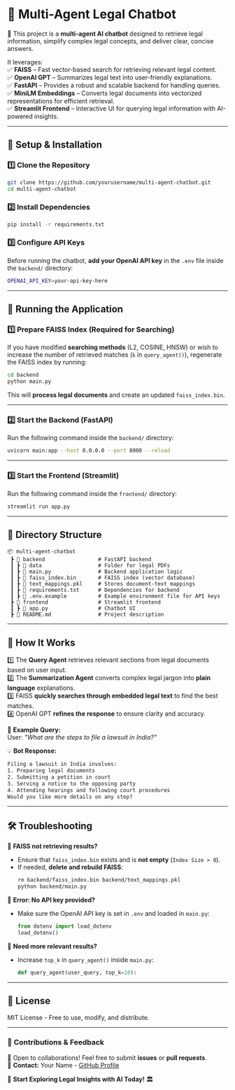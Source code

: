 # **📜 Multi-Agent Legal Chatbot**  

🚀 This project is a **multi-agent AI chatbot** designed to retrieve legal information, simplify complex legal concepts, and deliver clear, concise answers.  

It leverages:  
✅ **FAISS** – Fast vector-based search for retrieving relevant legal content.  
✅ **OpenAI GPT** – Summarizes legal text into user-friendly explanations.  
✅ **FastAPI** – Provides a robust and scalable backend for handling queries.  
✅ **MiniLM Embeddings** – Converts legal documents into vectorized representations for efficient retrieval.  
✅ **Streamlit Frontend** – Interactive UI for querying legal information with AI-powered insights.  

---

## **📌 Setup & Installation**  

### **1️⃣ Clone the Repository**  
```bash
git clone https://github.com/yourusername/multi-agent-chatbot.git
cd multi-agent-chatbot
```

### **2️⃣ Install Dependencies**  
```bash
pip install -r requirements.txt
```

### **3️⃣ Configure API Keys**  
Before running the chatbot, **add your OpenAI API key** in the `.env` file inside the `backend/` directory:  

```bash
OPENAI_API_KEY=your-api-key-here
```

---

## **🚀 Running the Application**  

### **1️⃣ Prepare FAISS Index (Required for Searching)**
If you have modified **searching methods** (L2, COSINE, HNSW) or wish to increase the number of retrieved matches (`k` in `query_agent()`), regenerate the FAISS index by running:

```bash
cd backend
python main.py
```

This will **process legal documents** and create an updated `faiss_index.bin`.

---

### **2️⃣ Start the Backend (FastAPI)**
Run the following command inside the `backend/` directory:

```bash
uvicorn main:app --host 0.0.0.0 --port 8000 --reload
```

---

### **3️⃣ Start the Frontend (Streamlit)**
Run the following command inside the `frontend/` directory:

```bash
streamlit run app.py
```

---

## **📂 Directory Structure**
```
📦 multi-agent-chatbot
 ┣ 📂 backend                 # FastAPI backend
 ┃ ┣ 📂 data                  # Folder for legal PDFs
 ┃ ┣ 📜 main.py               # Backend application logic
 ┃ ┣ 📜 faiss_index.bin       # FAISS index (vector database)
 ┃ ┣ 📜 text_mappings.pkl     # Stores document-text mappings
 ┃ ┣ 📜 requirements.txt      # Dependencies for backend
 ┃ ┣ 📜 .env.example          # Example environment file for API keys
 ┣ 📂 frontend                # Streamlit frontend
 ┃ ┣ 📜 app.py                # Chatbot UI
 ┣ 📜 README.md               # Project description
```

---

## **📝 How It Works**
1️⃣ The **Query Agent** retrieves relevant sections from legal documents based on user input.  
2️⃣ The **Summarization Agent** converts complex legal jargon into **plain language** explanations.  
3️⃣ FAISS **quickly searches through embedded legal text** to find the best matches.  
4️⃣ OpenAI GPT **refines the response** to ensure clarity and accuracy.  

📌 **Example Query:**  
User: *"What are the steps to file a lawsuit in India?"*  

💡 **Bot Response:**  
```txt
Filing a lawsuit in India involves:
1. Preparing legal documents  
2. Submitting a petition in court  
3. Serving a notice to the opposing party  
4. Attending hearings and following court procedures  
Would you like more details on any step?
```

---

## **🛠️ Troubleshooting**
🔹 **FAISS not retrieving results?**  
   - Ensure that `faiss_index.bin` exists and is **not empty** (`Index Size > 0`).  
   - If needed, **delete and rebuild FAISS**:  
     ```bash
     rm backend/faiss_index.bin backend/text_mappings.pkl
     python backend/main.py
     ```

🔹 **Error: No API key provided?**  
   - Make sure the OpenAI API key is set in `.env` and loaded in `main.py`:
     ```python
     from dotenv import load_dotenv
     load_dotenv()
     ```

🔹 **Need more relevant results?**  
   - Increase `top_k` in `query_agent()` inside `main.py`:
     ```python
     def query_agent(user_query, top_k=10):
     ```

---

## **📜 License**
MIT License - Free to use, modify, and distribute.

---

### 🎯 **Contributions & Feedback**
🔹 Open to collaborations! Feel free to submit **issues** or **pull requests**.  
🔹 **Contact:** Your Name - [GitHub Profile](https://github.com/yourusername)  

🚀 **Start Exploring Legal Insights with AI Today!** 🏛️
